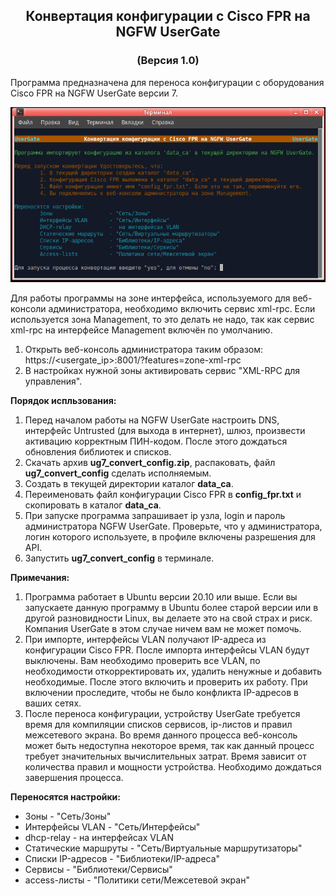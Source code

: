 <h2 align="center">Конвертация конфигурации с Cisco FPR на NGFW UserGate</h2>
<h3 align="center">(Версия 1.0)</h3>

Программа предназначена для переноса конфигурации с оборудования Cisco FPR на NGFW UserGate версии 7.

<p align="center"><img src="main_image.png"></p>

Для работы программы на зоне интерфейса, используемого для веб-консоли администратора, необходимо включить сервис xml-rpc.
Если используется зона Management, то это делать не надо, так как сервис xml-rpc на интерфейсе Management включён по умолчанию.
1. Открыть веб-консоль администратора таким образом: https://<usergate_ip>:8001/?features=zone-xml-rpc
2. В настройках нужной зоны активировать сервис "XML-RPC для управления".

<b>Порядок испльзования:</b>
1. Перед началом работы на NGFW UserGate настроить DNS, интерфейс Untrusted (для выхода в интернет), шлюз,
произвести активацию корректным ПИН-кодом. После этого дождаться обновления библиотек и списков.
2. Скачать архив <b>ug7_convert_config.zip</b>, распаковать, файл <b>ug7_convert_config</b> сделать исполняемым.
3. Создать в текущей директории каталог <b>data_ca</b>.
4. Переименовать файл конфигурации Cisco FPR в <b>config_fpr.txt</b> и скопировать в каталог <b>data_ca</b>.
5. При запуске программа запрашивает ip узла, login и пароль администратора NGFW UserGate. Проверьте, что у
администратора, логин которого используете, в профиле включены разрешения для API.
6. Запустить <b>ug7_convert_config</b> в терминале.

<b>Примечания:</b>
1. Программа работает в Ubuntu версии 20.10 или выше. Если вы запускаете данную программу в Ubuntu более старой
версии или в другой разновидности Linux, вы делаете это на свой страх и риск. Компания UserGate в этом случае ничем
вам не может помочь.
2. При импорте, интерфейсы VLAN получают IP-адреса из конфигурации Cisco FPR. После импорта интерфейсы VLAN будут выключены.
Вам необходимо проверить все VLAN, по необходимости откорректировать их, удалить ненужные и добавить необходимые. После
этого включить и проверить их работу. При включении проследите, чтобы не было конфликта IP-адресов в ваших сетях.
3. После переноса конфигурации, устройству UserGate требуется время для компиляции списков сервисов, ip-листов и правил
межсетевого экрана. Во время данного процесса веб-консоль может быть недоступна некоторое время, так как данный процесс
требует значительных вычислительных затрат. Время зависит от количества правил и мощности устройства. Необходимо дождаться
завершения процесса.

<b>Переносятся настройки:</b>
- Зоны                  - "Сеть/Зоны"
- Интерфейсы VLAN       - "Сеть/Интерфейсы"
- dhcp-relay            -  на интерфейсах VLAN
- Статические маршруты  - "Сеть/Виртуальные маршрутизаторы"
- Списки IP-адресов     - "Библиотеки/IP-адреса"
- Сервисы               - "Библиотеки/Сервисы"
- access-листы          - "Политики сети/Межсетевой экран"
